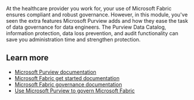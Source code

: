 At the healthcare provider you work for, your use of Microsoft Fabric ensures compliant and robust governance. However, in this module, you've seen the extra features Microsoft Purview adds and how they ease the task of data governance for data engineers. The Purview Data Catalog, information protection, data loss prevention, and audit functionality can save you administration time and strengthen protection.

## Learn more

- [Microsoft Purview documentation](/purview/)
- [Microsoft Fabric get started documentation](/fabric/get-started/)
- [Microsoft Fabric governance documentation](/fabric/governance/)
- [Use Microsoft Purview to govern Microsoft Fabric](/fabric/governance/microsoft-purview-fabric)
